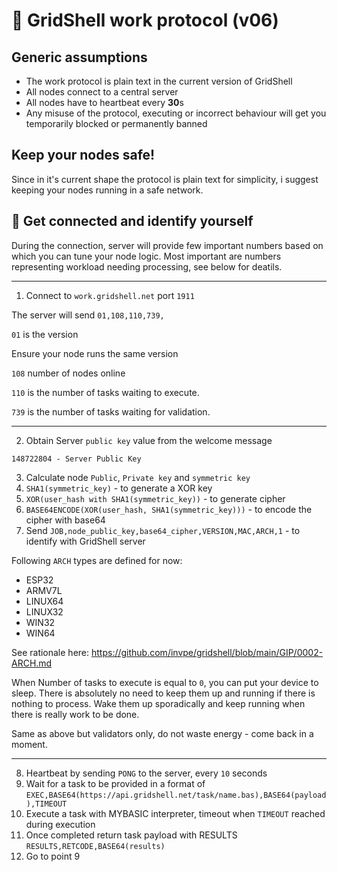 # 🔡 GridShell work protocol (v06)



## Generic assumptions
- The work protocol is plain text in the current version of GridShell 
- All nodes connect to a central server
- All nodes have to heartbeat every **30**s 
- Any misuse of the protocol, executing or incorrect behaviour will get you temporarily blocked or permanently banned

## Keep your nodes safe!
Since in it's current shape the protocol is plain text for simplicity, i suggest keeping your nodes running in a safe network.

## :electric_plug: Get connected and identify yourself

During the connection, server will provide few important numbers based on which you can tune your node logic.
Most important are numbers representing workload needing processing, see below for deatils.

----

1. Connect to `work.gridshell.net` port `1911`

The server will send `01,108,110,739,`

`01` is the version

Ensure your node runs the same version 

`108` number of nodes online 

`110` is the number of tasks waiting to execute.

`739` is the number of tasks waiting for validation.


----

2. Obtain Server `public key` value from the welcome message
  
`148722804 - Server Public Key`


3. Calculate node `Public`, `Private key` and `symmetric key`
4. `SHA1(symmetric_key)` - to generate a XOR key
5. `XOR(user_hash with SHA1(symmetric_key))` - to generate cipher
6. `BASE64ENCODE(XOR(user_hash, SHA1(symmetric_key)))` - to encode the cipher with base64
7. Send `JOB,node_public_key,base64_cipher,VERSION,MAC,ARCH,1` - to identify with GridShell server

Following `ARCH` types are defined for now:
- ESP32
- ARMV7L
- LINUX64
- LINUX32
- WIN32
- WIN64

See rationale here: https://github.com/invpe/gridshell/blob/main/GIP/0002-ARCH.md



When Number of tasks to execute is equal to `0`, you can put your device to sleep.
There is absolutely no need to keep them up and running if there is nothing to process. Wake them up sporadically
and keep running when there is really work to be done.

Same as above but validators only, do not waste energy - come back in a moment.

----

8. Heartbeat by sending `PONG` to the server, every `10` seconds
9. Wait for a task to be provided in a format of
`EXEC,BASE64(https://api.gridshell.net/task/name.bas),BASE64(payload),TIMEOUT` 
10. Execute a task with MYBASIC interpreter, timeout when `TIMEOUT` reached during execution
11. Once completed return task payload with RESULTS 
`RESULTS,RETCODE,BASE64(results)` 
12. Go to point 9

 

